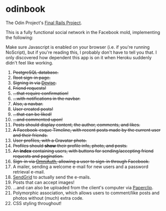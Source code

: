 # odinbook

The Odin Project's [Final Rails Project](http://www.theodinproject.com/ruby-on-rails/final-project).

This is a fully functional social network in the Facebook mold, implementing the following:

Make sure Javascript is enabled on your browser (i.e. if you're running NoScript), but if you're reading this, I probably don't have to tell you that.
I only discovered how dependent this app is on it when Heroku suddenly didn't feel like working.

1. ~~PostgreSQL database.~~
2. ~~Root sign-in page.~~
3. ~~Signing in via [Devise](https://github.com/plataformatec/devise).~~
4. ~~Friend requests!~~
5. ~~...that require confirmation!~~
6. ~~...with notifications in the navbar.~~
7. ~~Also, a navbar.~~
8. ~~User created posts!~~
9. ~~...that can be liked!~~
10. ~~...and commented upon!~~
11. ~~Posts should display content, the author, comments, and likes.~~
12. ~~A Facebook-esque Timeline, with recent posts made by the current user and their friends.~~
13. ~~User profiles, with a Gravatar photo.~~
14. ~~Profiles should **show** their profile info, photo, and posts.~~
15. ~~An **index** containing users, with buttons for sending/accepting friend requests and pagination.~~
16. ~~Sign-in via [OmniAuth](https://github.com/plataformatec/devise/wiki/OmniAuth:-Overview), allowing a user to sign-in through Facebook.~~
17. A mailer, sending a welcome e-mail for new users and a password retrieval e-mail.
18. [SendGrid](https://devcenter.heroku.com/articles/sendgrid) to actually send the e-mails.
19. Posts that can accept images!
20. ...and can also be uploaded from the client's computer via [Paperclip](https://github.com/thoughtbot/paperclip).
21. Polymorphic association, which allows users to comment/like posts and photos without (much) extra code.
22. CSS styling throughout!
